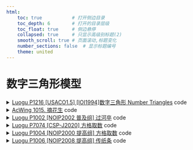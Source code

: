 ```yaml
---
html:
    toc: true           # 打开侧边目录
    toc_depth: 6        # 打开的目录层级
    toc_float: true     # 侧边悬停
    collapsed: true     # 只显示高级别标题(2)
    smooth_scroll: true # 页面滚动,标题变化
    number_sections: false  # 显示标题编号
    theme: united
---
```


# 数字三角形模型

<details><summary><a href="https://www.luogu.com.cn/problem/P1216" target="_blank">Luogu P1216 [USACO1.5] [IOI1994]数字三角形 Number Triangles</a> code</summary>

```cpp
#include <iostream>
#include <cstring>
using namespace std;

const int N=1e3+10;

int n;
int dp[N][N];

int main(){
    memset(dp, -0x3f, sizeof dp);
    cin>>n;
    for(int i=1; i<=n; i++)
        for(int j=1; j<=i; j++)
            scanf("%d", &dp[i][j]);
    
    for(int i=2; i<=n; i++)
        for(int j=1; j<=i; j++)
            dp[i][j]=max(dp[i-1][j-1], dp[i-1][j])+dp[i][j];
    
    int ans=-0x3f3f3f3f;
    for(int i=1; i<=n; i++)
        ans=max(ans, dp[n][i]);
    cout<<ans;
    return 0;
}
```
</details>

<details><summary><a href="https://www.acwing.com/problem/content/1017/" target="_blank">AcWing 1015. 摘花生</a> code</summary>

```cpp
#pragma G++ optimize("Ofast")
#include <iostream>
#include <cstring>
using namespace std;

const int N=110;

int dp[N][N];
int R, C;

void solve(){
    cin>>R>>C;
    for(int i=1; i<=R; i++)
        for(int j=1; j<=C; j++)
            cin>>dp[i][j];
    
    for(int i=1; i<=R; i++)
        for(int j=1; j<=C; j++)
            dp[i][j]=max(dp[i-1][j], dp[i][j-1])+dp[i][j];
    
    cout<<dp[R][C]<<"\n";
}

int main(){
    ios::sync_with_stdio(0); cin.tie(0), cout.tie(0);
    int T; cin>>T; while(T--)
    solve();
    return 0;
}
```
</details>

<details><summary><a href="https://www.luogu.com.cn/problem/P1002" target="_blank">Luogu P1002 [NOIP2002 普及组] 过河卒</a> code</summary>

```cpp
#define fst first
#define sed second
#include <iostream>
#include <set> 
using namespace std;

typedef pair<int, int> PII;

const int N = 30;

long long dp[N][N];   // 到达点 i, j 的最短路径
set <PII> H;

int main() {
    PII c, b;   // b是马
    cin >> c.fst >> c.sed >> b.fst >> b.sed;
    b.fst++, b.sed++, c.fst++, c.sed++;

    H.insert({ b.fst, b.sed });
    H.insert({ b.fst - 1, b.sed - 2 });
    H.insert({ b.fst - 2, b.sed - 1 });
    H.insert({ b.fst - 1, b.sed + 2 });
    H.insert({ b.fst - 2, b.sed + 1 });
    H.insert({ b.fst + 1, b.sed - 2 });
    H.insert({ b.fst + 2, b.sed - 1 });
    H.insert({ b.fst + 1, b.sed + 2 });
    H.insert({ b.fst + 2, b.sed + 1 });

    dp[0][1] = 1;

    for (int i = 1; i <= c.fst; i++)
        for (int j = 1; j <= c.sed; j++)
            if (H.count({ i, j }))
                dp[i][j] = 0;
            else
                dp[i][j] = dp[i - 1][j] + dp[i][j - 1];

    cout << dp[c.fst][c.sed];

    return 0;
}
```
</details>


<details><summary><a href="https://www.luogu.com.cn/problem/P7074" target="_blank">Luogu P7074 [CSP-J2020] 方格取数</a> code</summary>

```cpp
#include <cstring>
#include <iostream>
using namespace std;

typedef long long LL;

const int N=1e3+10;

int g[N][N];
LL dp[N][N][2];
int n, m;

int main(){
    //freopen("in.txt", "r", stdin); freopen("out.txt", "w", stdout);
    memset(g, -0x3f, sizeof g);
    memset(dp, -0x3f, sizeof dp);
    cin>>n>>m;
    for(int i=1; i<=n; i++)
        for(int j=1; j<=m; j++)
            scanf("%d", &g[i][j]);

    dp[1][1][0]=dp[1][1][1]=g[1][1];
    for(int i=2; i<=n; i++) // 用手导第一列
        dp[i][1][0] = dp[i][1][1] = dp[i-1][1][0] + g[i][1];
    //for(int i=n-1; i>=1; i--)
    //    dp[i][1][1] = dp[i+1][1][1] + g[i][1];
    //for(int i=1; i<=n; i++)
    //    dp[i][1][0] = dp[i][1][1] = max(dp[i][1][0], dp[i][1][1]);

    for(int j=2; j<=m; j++){
        for(int i=1; i<=n; i++) // 从上到下，从左边来，从上面来
            dp[i][j][0] = max(dp[i][j-1][0], dp[i-1][j][0]) + g[i][j];

        for(int i=n; i>=1; i--) // 从下到上，从左边来，从下面来
            dp[i][j][1] = max(dp[i][j-1][1], dp[i+1][j][1]) + g[i][j];
        
        for(int i=1; i<=n; i++)
            dp[i][j][0] = dp[i][j][1] = max(dp[i][j][0], dp[i][j][1]);
    }

    cout<<dp[n][m][1];
    return 0;
}
```
</details>


<details><summary><a href="https://www.luogu.com.cn/problem/P1004" target="_blank">Luogu P1004 [NOIP2000 提高组] 方格取数</a> code</summary>

```cpp
#include <iostream>
using namespace std;

const int N=15;

int g[N][N];
int dp[N][N][N][N];
int n;

int main(){
    cin>>n;
    while(1){
        int a, b, c;
        scanf("%d%d%d", &a, &b, &c);
        if(a==b && a==c && a==0) break;
        g[a][b]=c;
    }
    for(int i=1; i<=n; i++)
        for(int j=1; j<=n; j++)
            for(int x=1; x<=n; x++)
                for(int y=1; y<=n; y++){

                    int t = (i==x && j==y) ? g[i][y] : g[i][j]+g[x][y];

                    dp[i][j][x][y] = max(dp[i][j][x][y], dp[i-1][j][x-1][y]+t ); 
                    dp[i][j][x][y] = max(dp[i][j][x][y], dp[i-1][j][x][y-1]+t );
                    dp[i][j][x][y] = max(dp[i][j][x][y], dp[i][j-1][x-1][y]+t );
                    dp[i][j][x][y] = max(dp[i][j][x][y], dp[i][j-1][x][y-1]+t );
                }

    cout<<dp[n][n][n][n];
    return 0;
}
```
</details>

<details><summary><a href="https://www.luogu.com.cn/problem/P1006" target="_blank">Luogu P1006 [NOIP2008 提高组] 传纸条</a> code</summary>

```cpp
#include <iostream>
#include <cstring>
#include <algorithm>

using namespace std;

const int N = 60;

int g[N][N];
int dp[N*2][N][N];
// 第一维存总的步数
// 第二维存第一次走的纵向距离，那么横向距离就是k-x
// 第三维存第二次的，同理

int n,m;

int main(){
    cin>>n>>m;
    for(int i=1;i<=n;i++)
        for(int j=1;j<=m;j++)
            scanf("%d", &g[i][j]);

    for(int k=2;k<=n+m;k++)
        for(int i=1;i<k&&i<=n;i++)
            for(int j=1;j< k&&j<=n;j++){
                
                int v      = g[i][k-i];
                if(i!=j) v+= g[j][k-j];

                dp[k][i][j] = max(dp[k][i][j], v + dp[k-1][i][j]);
                dp[k][i][j] = max(dp[k][i][j], v + dp[k-1][i][j-1]);
                dp[k][i][j] = max(dp[k][i][j], v + dp[k-1][i-1][j]);
                dp[k][i][j] = max(dp[k][i][j], v + dp[k-1][i-1][j-1]);
            }

    cout<<dp[n+m][n][n]<<endl;

    return 0;
}
```
</details>